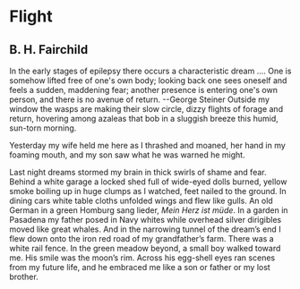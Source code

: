 # Flight
## B. H. Fairchild
In the early stages of epilepsy there
occurs a characteristic dream .... One is
somehow lifted free of one's own body;
looking back one sees oneself and feels a
sudden, maddening fear; another presence is
entering one's own person, and there is no
avenue of return.
--George Steiner
Outside my window the wasps
are making their slow circle,
dizzy flights of forage and return,
hovering among azaleas
that bob in a sluggish breeze
this humid, sun-torn morning.

Yesterday my wife held me here
as I thrashed and moaned, her hand
in my foaming mouth, and my son
saw what he was warned he might.

Last night dreams stormed my brain
in thick swirls of shame and fear.
Behind a white garage a locked shed
full of wide-eyed dolls burned,
yellow smoke boiling up in huge clumps
as I watched, feet nailed to the ground.
In dining cars white table cloths
unfolded wings and flew like gulls.
An old German in a green Homburg
sang lieder, _Mein Herz ist müde_.
In a garden in Pasadena my father
posed in Navy whites while overhead
silver dirigibles moved like great whales.
And in the narrowing tunnel
of the dream’s end I flew down
onto the iron red road
of my grandfather’s farm.
There was a white rail fence.
In the green meadow beyond,
a small boy walked toward me.
His smile was the moon’s rim.
Across his egg-shell eyes
ran scenes from my future life,
and he embraced me like a son
or father or my lost brother.